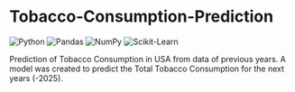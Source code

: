 # Tobacco-Consumption-Prediction
![Python](https://img.shields.io/badge/Python-3670A0?style=plastic&logo=python&logoColor=ffdd54)
![Pandas](https://img.shields.io/badge/pandas-%23150458.svg?style=plastic&logo=pandas&logoColor=white)
![NumPy](https://img.shields.io/badge/numpy-%23013243.svg?style=plastic&logo=numpy&logoColor=white)
![Scikit-Learn](https://img.shields.io/badge/scikit-learn.svg?style=plastic&logo=scikit-learn&logoColor=white)

Prediction of Tobacco Consumption in USA from data of previous years. A model was created to predict the Total Tobacco Consumption for the next years (-2025).




